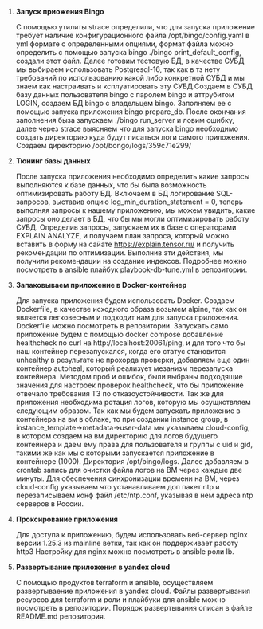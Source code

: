 1. **Запуск приожения Bingo**

   С помощью утилиты strace определили, что для запуска приложение требует наличие конфигурационного файла /opt/bingo/config.yaml в yml формате с определенными опциями, формат файла можно определить с помощью запуска bingo ./bingo print_default_config, создали этот файл.
   Далее готовим тестовую БД, в качестве СУБД мы выбираем использовать Postgresql-16, так как в тз нету требований по использованию какой либо конкретной СУБД и мы знаем как настраивать и ксплуатировать эту СУБД.Создаем в СУБД базу данных пользователя bingo с паролем bingo и аттрубитом LOGIN, создаем БД bingo с владельцем bingo.
   Заполняем ее с помощью запуска приложения bingo prepare_db.
   После окончания заполнения быза запускаем ./bingo run_server и ловим ошибку, далее через strace выясняем что для запуска bingo необходимо создать директорию куда будут писаться логи самого приложения.
   Создаем директорию /opt/bongo/logs/359c71e299/

2. **Тюнинг базы данных**

   После запуска приложения необходимо определить какие запросы выполняются к базе данных, что бы была возможность оптимизировать работу БД.
   Включаем в БД логирование SQL-запросов, выставив опцию log_min_duration_statement = 0, теперь выполняя запросы к нашему приложению, мы можем увидить, какие запросы оно делает в БД, что бы мы могли оптимизировать работу СУБД.
   Определив запросы, запускаем их в базе с операторами EXPLAIN ANALYZE, и получаем план запроса, который можно вставить в форму на сайате https://explain.tensor.ru/ и получить рекомендации по оптимизации.
   Выполнив эти действия, мы получили рекомендации на создание индексов. Подробнее можно посмотреть в ansible плайбук playbook-db-tune.yml в репозитории.

3. **Запаковываем приложение в Docker-контейнер**

   Для запуска приложения будем использовать Docker. Создаем Dockerfile, в качестве исходного образа возьмем alpine, так как он является легковесным и подходит нам для запуска приложения. Dockerfile можно посмотреть в репозитории.
   Запускать само приложение будем с помощью docker compose добавление healthcheck по curl на http://localhost:20061/ping, и для того что бы наш контейнер перезапускался, когда его статус становится unhealthy в результате не прохорда проверки,
   добавляем еще один контейнер autoheal, который реализует мезанизм перезапуска контейнера. Методом проб и ошибок, были выбраны подходящие значения для настроек проверок healthcheck, что бы приложение отвечало требования ТЗ по отказоустойчивости.
   Так же для приложения необходима ротация логов, которую мы осущкствляем следующим образом. Так как мы будем запускать приложение в контейнера на вм в облаке, то при создании instance group, в instance_template->metadata->user-data мы указываем cloud-config,    в котором создаем на вм директорию для логов будущего контейнера и даем ему права для пользователя и группы с uid и gid, такими же как мы с которыми запускается приложение в контейнере (1000). Директория /opt/bingo/logs. Далее добавляем в crontab запись для    очистки файла логов на ВМ через каждые две минуты.
   Для обеспечения синхронизации времени на ВМ, через cloud-config указываем что устанавливаем доп пакет ntp и перезаписываем конф файл /etc/ntp.conf, указывая в нем адреса ntp серверов в России.

5. **Проксирование приложения**

   Для доступа к приложению, будем использовать веб-сервер nginx версии 1.25.3 из mainline ветки, так как он поддерживает работу http3
   Настройку для nginx можно посмотреть в ansible роли lb.

7. **Развертывание приложения в yandex cloud**

   С помощью продуктов terraform и ansible, осуществляем развертываение приложения в yandex cloud. Файлы развертывания ресурсов для terraform и роли и плайбуки для ansible можно посмотреть в репозитории. Порядок развертывания описан в файле README.md репозитория.
